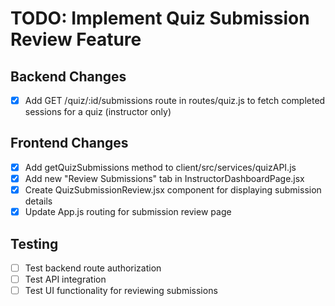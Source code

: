 # TODO: Implement Quiz Submission Review Feature

## Backend Changes
- [x] Add GET /quiz/:id/submissions route in routes/quiz.js to fetch completed sessions for a quiz (instructor only)

## Frontend Changes
- [x] Add getQuizSubmissions method to client/src/services/quizAPI.js
- [x] Add new "Review Submissions" tab in InstructorDashboardPage.jsx
- [x] Create QuizSubmissionReview.jsx component for displaying submission details
- [x] Update App.js routing for submission review page

## Testing
- [ ] Test backend route authorization
- [ ] Test API integration
- [ ] Test UI functionality for reviewing submissions
